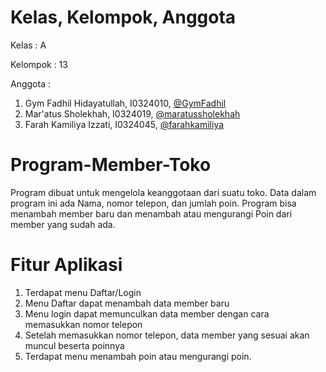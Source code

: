 # Kelas, Kelompok, Anggota
Kelas : A

Kelompok : 13

Anggota :
1. Gym Fadhil Hidayatullah, I0324010, [@GymFadhil](https://github.com/GymFadhil)
2. Mar'atus Sholekhah, I0324019, [@maratussholekhah](https://github.com/maratussholekhah)
3. Farah Kamiliya Izzati, I0324045, [@farahkamiliya](https://github.com/farahkamiliya)

# Program-Member-Toko
Program dibuat untuk mengelola keanggotaan dari suatu toko. Data dalam program ini ada Nama, nomor telepon, dan jumlah poin. Program bisa menambah member baru dan menambah atau mengurangi Poin dari member yang sudah ada.

# Fitur Aplikasi
1. Terdapat menu Daftar/Login
2. Menu Daftar dapat menambah data member baru
3. Menu login dapat memunculkan data member dengan cara memasukkan nomor telepon
4. Setelah memasukkan nomor telepon, data member yang sesuai akan muncul beserta poinnya
5. Terdapat menu menambah poin atau mengurangi poin.
